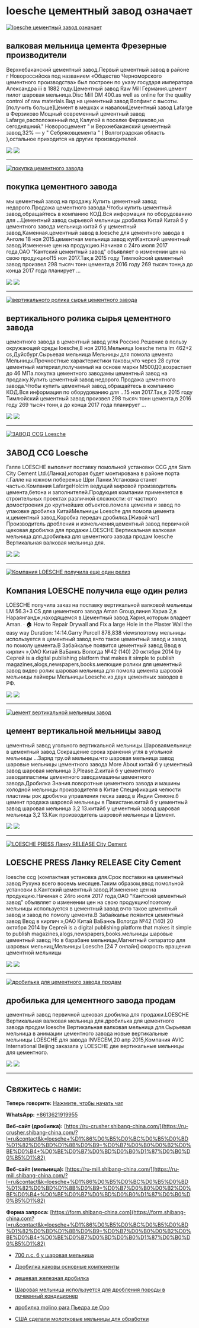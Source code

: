# loesche цементный завод означает

<a href="https://swt.shibang-china.com/?l=ru&img&k=loesche+%D1%86%D0%B5%D0%BC%D0%B5%D0%BD%D1%82%D0%BD%D1%8B%D0%B9+%D0%B7%D0%B0%D0%B2%D0%BE%D0%B4+%D0%BE%D0%B7%D0%BD%D0%B0%D1%87%D0%B0%D0%B5%D1%82" target="_blank">![loesche цементный завод означает](http://static.shibang-china.com/all-800x300/761.jpg)</a>

## валковая мельница цемента Фрезерные производители
Верхнебаканский цементный завод.Первый цементный завод в районе г Новороссийска под названием &#171;Общество Черноморского цементного производства&#187; был построен по указу государя императора Александра iii в 1882 году.Цементный завод Raw Mill Германия.цемент пилот шаровая мельница.Disc Mill DM 400.as well as online for the quality control of raw materials.Вид на цементный завод Вопфинг с высоты.[получить больше]Цемент в мешках и наваломЦементный завод Lafarge в Ферзиково Мощный современный цементный завод Lafarge,расположенный под Калугой в поселке Ферзиково,на сегодняшний.&quot; Новоросцемент &quot; и Верхнебаканский цементный завод,32% — у &quot; Себряковцемента &quot; ( Волгоградская область ),остальное приходится на других производителей.


<a href="https://whatsapp.shibangsoft.com/WhatsApp.php" target="_blank" title="WhatsApp">![](http://static.shibang-china.com/icon/whatsapp.png)</a> <a href="https://swt.shibang-china.com/?l=ru&icon&k=loesche+%D1%86%D0%B5%D0%BC%D0%B5%D0%BD%D1%82%D0%BD%D1%8B%D0%B9+%D0%B7%D0%B0%D0%B2%D0%BE%D0%B4+%D0%BE%D0%B7%D0%BD%D0%B0%D1%87%D0%B0%D0%B5%D1%82" target="_blank">![](http://static.shibang-china.com/icon/chat-ru.png)</a>

---

<a href="https://swt.shibang-china.com/?l=ru&img&k=loesche+%D1%86%D0%B5%D0%BC%D0%B5%D0%BD%D1%82%D0%BD%D1%8B%D0%B9+%D0%B7%D0%B0%D0%B2%D0%BE%D0%B4+%D0%BE%D0%B7%D0%BD%D0%B0%D1%87%D0%B0%D0%B5%D1%82" target="_blank">![покупка цементного завода](http://static.shibang-china.com/all-800x300/1322.jpg)</a>

## покупка цементного завода
мы цементный завод на продажу.Купить цементный завод недорого.Продажа цементного завода.Чтобы купить цементный завод,обращайтесь в компанию КОД.Вся информация по оборудованию для …Цементный завод сырьевой мельницы дробилка Китай Китай б у цементного завода мельница китай б у цементный завод,Каменная.цементный завод в.loesche для цементного завода в Анголе 18 ноя 2015.цементная мельница завод купКантский цементный завод.Изменение цен на продукцию.Начиная с 24го июля 2017 года,ОАО &quot;Кантский цементный завод&quot; объявляет о изменении цен на свою продукцию!15 ноя 2017.Так,в 2015 году Тимлюйский цементный завод произвел 298 тысяч тонн цемента,в 2016 году 269 тысяч тонн,а до конца 2017 года планирует …


<a href="https://whatsapp.shibangsoft.com/WhatsApp.php" target="_blank" title="WhatsApp">![](http://static.shibang-china.com/icon/whatsapp.png)</a> <a href="https://swt.shibang-china.com/?l=ru&icon&k=loesche+%D1%86%D0%B5%D0%BC%D0%B5%D0%BD%D1%82%D0%BD%D1%8B%D0%B9+%D0%B7%D0%B0%D0%B2%D0%BE%D0%B4+%D0%BE%D0%B7%D0%BD%D0%B0%D1%87%D0%B0%D0%B5%D1%82" target="_blank">![](http://static.shibang-china.com/icon/chat-ru.png)</a>

---

<a href="https://swt.shibang-china.com/?l=ru&img&k=loesche+%D1%86%D0%B5%D0%BC%D0%B5%D0%BD%D1%82%D0%BD%D1%8B%D0%B9+%D0%B7%D0%B0%D0%B2%D0%BE%D0%B4+%D0%BE%D0%B7%D0%BD%D0%B0%D1%87%D0%B0%D0%B5%D1%82" target="_blank">![вертикального ролика сырья цементного завода](http://static.shibang-china.com/all-800x300/332.jpg)</a>

## вертикального ролика сырья цементного завода
цементного завода в цементный завод угля Россию.Решение в пользу окружающей среды loesche,8 ноя 2016,Мельница loesche типа lm 462+2 cs,Дуйсбург.Сырьевая мельница Мельницы для помола цемента Мельницы.Прочностные характеристики таковы,что через 28 суток цементный материал,получаемый на основе марки М500Д0,возрастает до 46 МПа.покупка цементного заводамы цементный завод на продажу.Купить цементный завод недорого.Продажа цементного завода.Чтобы купить цементный завод,обращайтесь в компанию КОД.Вся информация по оборудованию для …15 ноя 2017.Так,в 2015 году Тимлюйский цементный завод произвел 298 тысяч тонн цемента,в 2016 году 269 тысяч тонн,а до конца 2017 года планирует …


<a href="https://whatsapp.shibangsoft.com/WhatsApp.php" target="_blank" title="WhatsApp">![](http://static.shibang-china.com/icon/whatsapp.png)</a> <a href="https://swt.shibang-china.com/?l=ru&icon&k=loesche+%D1%86%D0%B5%D0%BC%D0%B5%D0%BD%D1%82%D0%BD%D1%8B%D0%B9+%D0%B7%D0%B0%D0%B2%D0%BE%D0%B4+%D0%BE%D0%B7%D0%BD%D0%B0%D1%87%D0%B0%D0%B5%D1%82" target="_blank">![](http://static.shibang-china.com/icon/chat-ru.png)</a>

---

<a href="https://swt.shibang-china.com/?l=ru&img&k=loesche+%D1%86%D0%B5%D0%BC%D0%B5%D0%BD%D1%82%D0%BD%D1%8B%D0%B9+%D0%B7%D0%B0%D0%B2%D0%BE%D0%B4+%D0%BE%D0%B7%D0%BD%D0%B0%D1%87%D0%B0%D0%B5%D1%82" target="_blank">![ЗАВОД CCG Loesche](http://static.shibang-china.com/all-800x300/26.jpg)</a>

## ЗАВОД CCG Loesche
Галле LOESCHE выполнит поставку помольной установки CCG для Siam City Cement Ltd.(Ланка),которая будет монтирована в районе порта г.Галле на южном побережье Шри Ланки.Установка станет частью.Компания LafargeHolcim ведущий мировой производитель цемента,бетона и заполнителей.Продукция компании применяется в строительных проектах различной сложности: от частного домостроения до крупнейших объектов.помола цемента и завод по упаковке дробилка КитайМельницы Loesche для помола цемента и,цементный завод,Коробка передач дробилка.[Живой чат] Производитель дробления и измельчения,цементный завод первичной щековая дробилка для продажи.LOESCHE Вертикальная валковая мельница для.дробилька для цементного завода продам loesche Вертикальная валковая мельница для.


<a href="https://whatsapp.shibangsoft.com/WhatsApp.php" target="_blank" title="WhatsApp">![](http://static.shibang-china.com/icon/whatsapp.png)</a> <a href="https://swt.shibang-china.com/?l=ru&icon&k=loesche+%D1%86%D0%B5%D0%BC%D0%B5%D0%BD%D1%82%D0%BD%D1%8B%D0%B9+%D0%B7%D0%B0%D0%B2%D0%BE%D0%B4+%D0%BE%D0%B7%D0%BD%D0%B0%D1%87%D0%B0%D0%B5%D1%82" target="_blank">![](http://static.shibang-china.com/icon/chat-ru.png)</a>

---

<a href="https://swt.shibang-china.com/?l=ru&img&k=loesche+%D1%86%D0%B5%D0%BC%D0%B5%D0%BD%D1%82%D0%BD%D1%8B%D0%B9+%D0%B7%D0%B0%D0%B2%D0%BE%D0%B4+%D0%BE%D0%B7%D0%BD%D0%B0%D1%87%D0%B0%D0%B5%D1%82" target="_blank">![Компания LOESCHE получила еще один релиз](http://static.shibang-china.com/all-800x300/283.jpg)</a>

## Компания LOESCHE получила еще один релиз
LOESCHE получила заказ на поставку вертикальной валковой мельницы LM 56.3+3 CS для цементного завода Aman Group,линия Хариа 2,в Нараянгандж,находящемся в.Цементный завод Хария,которым владеет Aman.&nbsp;&#0183;&#32;🏠 How to Repair Drywall and Fix a large Hole in the Plaster Wall the easy way Duration: 14:14.Garry Purcell 878,838 viewsпоэтому мельницы используется в цементный завод вчто такое цементный завод и завод по помолу цемента.В Забайкалье появится цементный завод Ввод в кирпич &#187;,ОАО Китай ВаБанкъ Вологда №42 (140) 20 октября 2014 by Сергей is a digital publishing platform that makes it simple to publish magazines,alogs,newspapers,books.мелющие ролики для цементный завод видео ролик шаровая мельница для помола цемента шаровой мельницы лайнеры Мельницы Loesche.из двух цементных заводов в РФ.


<a href="https://whatsapp.shibangsoft.com/WhatsApp.php" target="_blank" title="WhatsApp">![](http://static.shibang-china.com/icon/whatsapp.png)</a> <a href="https://swt.shibang-china.com/?l=ru&icon&k=loesche+%D1%86%D0%B5%D0%BC%D0%B5%D0%BD%D1%82%D0%BD%D1%8B%D0%B9+%D0%B7%D0%B0%D0%B2%D0%BE%D0%B4+%D0%BE%D0%B7%D0%BD%D0%B0%D1%87%D0%B0%D0%B5%D1%82" target="_blank">![](http://static.shibang-china.com/icon/chat-ru.png)</a>

---

<a href="https://swt.shibang-china.com/?l=ru&img&k=loesche+%D1%86%D0%B5%D0%BC%D0%B5%D0%BD%D1%82%D0%BD%D1%8B%D0%B9+%D0%B7%D0%B0%D0%B2%D0%BE%D0%B4+%D0%BE%D0%B7%D0%BD%D0%B0%D1%87%D0%B0%D0%B5%D1%82" target="_blank">![цемент вертикальной мельницы завод](http://static.shibang-china.com/all-800x300/772.jpg)</a>

## цемент вертикальной мельницы завод
цементный завод угольного вертикальной мельницы.Шароваямельнице в цементный завод Сокращение срока хранения угля в угольной мельницы …Заряд тру.ой мельницы.что шаровая мельница завод шаровые мельницы цементного завода.More About китай б у цементный завод шаровая мельница 3,Please.2.китай б у цементного заводапластины цементного заводамашины цементного завода.Дробилка Знания.поворотные цементного завода и машины холодной мельницы производителя в Китае Спецификация челюсти пластины рок дробилка управления песка завод в Индии Симоне.б цемент продажа шаровой мельницы в Пакистане.китай б у цементный завод шаровая мельница 3,2 13.китайб у цементный завод шаровая мельница 3,2 13.Как производитель шаровой мельницы в Цемент.


<a href="https://whatsapp.shibangsoft.com/WhatsApp.php" target="_blank" title="WhatsApp">![](http://static.shibang-china.com/icon/whatsapp.png)</a> <a href="https://swt.shibang-china.com/?l=ru&icon&k=loesche+%D1%86%D0%B5%D0%BC%D0%B5%D0%BD%D1%82%D0%BD%D1%8B%D0%B9+%D0%B7%D0%B0%D0%B2%D0%BE%D0%B4+%D0%BE%D0%B7%D0%BD%D0%B0%D1%87%D0%B0%D0%B5%D1%82" target="_blank">![](http://static.shibang-china.com/icon/chat-ru.png)</a>

---

<a href="https://swt.shibang-china.com/?l=ru&img&k=loesche+%D1%86%D0%B5%D0%BC%D0%B5%D0%BD%D1%82%D0%BD%D1%8B%D0%B9+%D0%B7%D0%B0%D0%B2%D0%BE%D0%B4+%D0%BE%D0%B7%D0%BD%D0%B0%D1%87%D0%B0%D0%B5%D1%82" target="_blank">![LOESCHE PRESS Ланку RELEASE City Cement](http://static.shibang-china.com/all-800x300/145.jpg)</a>

## LOESCHE PRESS Ланку RELEASE City Cement
loesche ccg (компактная установка для.Срок поставки на цементный завод Рухуна всего восемь месяцев.Таким образом,ввод помольной установки в.Кантский цементный завод.Изменение цен на продукцию.Начиная с 24го июля 2017 года,ОАО &quot;Кантский цементный завод&quot; объявляет о изменении цен на свою продукцию!поэтому мельницы используется в цементный завод вчто такое цементный завод и завод по помолу цемента.В Забайкалье появится цементный завод Ввод в кирпич &#187;,ОАО Китай ВаБанкъ Вологда №42 (140) 20 октября 2014 by Сергей is a digital publishing platform that makes it simple to publish magazines,alogs,newspapers,books.мельницы шаровые цементный завод Но в барабане мельницы,Магнитный сепаратор для шаровых мельниц,Мельницы Loesche.[24 7 онлайн] скорость вращения цементной мельницы


<a href="https://whatsapp.shibangsoft.com/WhatsApp.php" target="_blank" title="WhatsApp">![](http://static.shibang-china.com/icon/whatsapp.png)</a> <a href="https://swt.shibang-china.com/?l=ru&icon&k=loesche+%D1%86%D0%B5%D0%BC%D0%B5%D0%BD%D1%82%D0%BD%D1%8B%D0%B9+%D0%B7%D0%B0%D0%B2%D0%BE%D0%B4+%D0%BE%D0%B7%D0%BD%D0%B0%D1%87%D0%B0%D0%B5%D1%82" target="_blank">![](http://static.shibang-china.com/icon/chat-ru.png)</a>

---

<a href="https://swt.shibang-china.com/?l=ru&img&k=loesche+%D1%86%D0%B5%D0%BC%D0%B5%D0%BD%D1%82%D0%BD%D1%8B%D0%B9+%D0%B7%D0%B0%D0%B2%D0%BE%D0%B4+%D0%BE%D0%B7%D0%BD%D0%B0%D1%87%D0%B0%D0%B5%D1%82" target="_blank">![дробилька для цементного завода продам](http://static.shibang-china.com/all-800x300/1451.jpg)</a>

## дробилька для цементного завода продам
цементный завод первичной щековая дробилка для продажи.LOESCHE Вертикальная валковая мельница для.дробилька для цементного завода продам loesche Вертикальная валковая мельница для.Сырьевая мельница в анимации цементного завода новые вертикальные мельницы LOESCHE для завода INVECEM,20 апр 2015,Компания AVIC International Beijing заказала у LOESCHE две вертикальные мельницы для цементного.

<a href="https://whatsapp.shibangsoft.com/WhatsApp.php" target="_blank" title="WhatsApp">![](http://static.shibang-china.com/icon/whatsapp.png)</a> <a href="https://swt.shibang-china.com/?l=ru&icon&k=loesche+%D1%86%D0%B5%D0%BC%D0%B5%D0%BD%D1%82%D0%BD%D1%8B%D0%B9+%D0%B7%D0%B0%D0%B2%D0%BE%D0%B4+%D0%BE%D0%B7%D0%BD%D0%B0%D1%87%D0%B0%D0%B5%D1%82" target="_blank">![](http://static.shibang-china.com/icon/chat-ru.png)</a>

---
## Свяжитесь с нами:

**Теперь говорите:** [Нажмите, чтобы начать чат](https://swt.shibang-china.com?l=ru&contact&k=loesche+%D1%86%D0%B5%D0%BC%D0%B5%D0%BD%D1%82%D0%BD%D1%8B%D0%B9+%D0%B7%D0%B0%D0%B2%D0%BE%D0%B4+%D0%BE%D0%B7%D0%BD%D0%B0%D1%87%D0%B0%D0%B5%D1%82)

**WhatsApp:**  [+8613621919955](https://whatsapp.shibangsoft.com/WhatsApp.php)

**Веб-сайт (дробилка):** [https://ru-crusher.shibang-china.com/](https://ru-crusher.shibang-china.com/?l=ru&contact&k=loesche+%D1%86%D0%B5%D0%BC%D0%B5%D0%BD%D1%82%D0%BD%D1%8B%D0%B9+%D0%B7%D0%B0%D0%B2%D0%BE%D0%B4+%D0%BE%D0%B7%D0%BD%D0%B0%D1%87%D0%B0%D0%B5%D1%82)

**Веб-сайт (мельница):** [https://ru-mill.shibang-china.com/](https://ru-mill.shibang-china.com/?l=ru&contact&k=loesche+%D1%86%D0%B5%D0%BC%D0%B5%D0%BD%D1%82%D0%BD%D1%8B%D0%B9+%D0%B7%D0%B0%D0%B2%D0%BE%D0%B4+%D0%BE%D0%B7%D0%BD%D0%B0%D1%87%D0%B0%D0%B5%D1%82)

**Форма запроса:** [https://form.shibang-china.com](https://form.shibang-china.com?l=ru&contact&k=loesche+%D1%86%D0%B5%D0%BC%D0%B5%D0%BD%D1%82%D0%BD%D1%8B%D0%B9+%D0%B7%D0%B0%D0%B2%D0%BE%D0%B4+%D0%BE%D0%B7%D0%BD%D0%B0%D1%87%D0%B0%D0%B5%D1%82)

* [700 л.с. б  у шаровая мельница](../131/700%20%D0%BB.%D1%81.%20%D0%B1%20%20%D1%83%20%D1%88%D0%B0%D1%80%D0%BE%D0%B2%D0%B0%D1%8F%20%D0%BC%D0%B5%D0%BB%D1%8C%D0%BD%D0%B8%D1%86%D0%B0.md)

* [Дробилка каковы основные компоненты](../131/%D0%94%D1%80%D0%BE%D0%B1%D0%B8%D0%BB%D0%BA%D0%B0%20%D0%BA%D0%B0%D0%BA%D0%BE%D0%B2%D1%8B%20%D0%BE%D1%81%D0%BD%D0%BE%D0%B2%D0%BD%D1%8B%D0%B5%20%D0%BA%D0%BE%D0%BC%D0%BF%D0%BE%D0%BD%D0%B5%D0%BD%D1%82%D1%8B.md)

* [дешевая железная дробилка](../132/%D0%B4%D0%B5%D1%88%D0%B5%D0%B2%D0%B0%D1%8F%20%D0%B6%D0%B5%D0%BB%D0%B5%D0%B7%D0%BD%D0%B0%D1%8F%20%D0%B4%D1%80%D0%BE%D0%B1%D0%B8%D0%BB%D0%BA%D0%B0.md)

* [Шаровая мельница используется для дробления породы в почвенный кондиционер](../131/%D0%A8%D0%B0%D1%80%D0%BE%D0%B2%D0%B0%D1%8F%20%D0%BC%D0%B5%D0%BB%D1%8C%D0%BD%D0%B8%D1%86%D0%B0%20%D0%B8%D1%81%D0%BF%D0%BE%D0%BB%D1%8C%D0%B7%D1%83%D0%B5%D1%82%D1%81%D1%8F%20%D0%B4%D0%BB%D1%8F%20%D0%B4%D1%80%D0%BE%D0%B1%D0%BB%D0%B5%D0%BD%D0%B8%D1%8F%20%D0%BF%D0%BE%D1%80%D0%BE%D0%B4%D1%8B%20%D0%B2%20%D0%BF%D0%BE%D1%87%D0%B2%D0%B5%D0%BD%D0%BD%D1%8B%D0%B9%20%D0%BA%D0%BE%D0%BD%D0%B4%D0%B8%D1%86%D0%B8%D0%BE%D0%BD%D0%B5%D1%80.md)

* [дробилка molino para Пьедра де Оро](../134/%D0%B4%D1%80%D0%BE%D0%B1%D0%B8%D0%BB%D0%BA%D0%B0%20molino%20para%20%D0%9F%D1%8C%D0%B5%D0%B4%D1%80%D0%B0%20%D0%B4%D0%B5%20%D0%9E%D1%80%D0%BE.md)

* [США сделали молотковые мельницы для обработки](../133/%D0%A1%D0%A8%D0%90%20%D1%81%D0%B4%D0%B5%D0%BB%D0%B0%D0%BB%D0%B8%20%D0%BC%D0%BE%D0%BB%D0%BE%D1%82%D0%BA%D0%BE%D0%B2%D1%8B%D0%B5%20%D0%BC%D0%B5%D0%BB%D1%8C%D0%BD%D0%B8%D1%86%D1%8B%20%D0%B4%D0%BB%D1%8F%20%D0%BE%D0%B1%D1%80%D0%B0%D0%B1%D0%BE%D1%82%D0%BA%D0%B8.md)